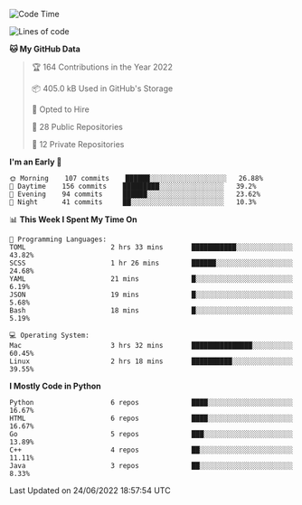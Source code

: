 <!--START_SECTION:waka-->
![Code Time](http://img.shields.io/badge/Code%20Time-33%20hrs%2055%20mins-blue)

![Lines of code](https://img.shields.io/badge/From%20Hello%20World%20I%27ve%20Written-983%20Thousand%20lines%20of%20code-blue)

**🐱 My GitHub Data** 

> 🏆 164 Contributions in the Year 2022
 > 
> 📦 405.0 kB Used in GitHub's Storage 
 > 
> 💼 Opted to Hire
 > 
> 📜 28 Public Repositories 
 > 
> 🔑 12 Private Repositories  
 > 
**I'm an Early 🐤** 

```text
🌞 Morning    107 commits    ██████░░░░░░░░░░░░░░░░░░░   26.88% 
🌆 Daytime    156 commits    █████████░░░░░░░░░░░░░░░░   39.2% 
🌃 Evening    94 commits     ██████░░░░░░░░░░░░░░░░░░░   23.62% 
🌙 Night      41 commits     ██░░░░░░░░░░░░░░░░░░░░░░░   10.3%

```


📊 **This Week I Spent My Time On** 

```text
💬 Programming Languages: 
TOML                     2 hrs 33 mins       ███████████░░░░░░░░░░░░░░   43.82% 
SCSS                     1 hr 26 mins        ██████░░░░░░░░░░░░░░░░░░░   24.68% 
YAML                     21 mins             █░░░░░░░░░░░░░░░░░░░░░░░░   6.19% 
JSON                     19 mins             █░░░░░░░░░░░░░░░░░░░░░░░░   5.68% 
Bash                     18 mins             █░░░░░░░░░░░░░░░░░░░░░░░░   5.19%

💻 Operating System: 
Mac                      3 hrs 32 mins       ███████████████░░░░░░░░░░   60.45% 
Linux                    2 hrs 18 mins       ██████████░░░░░░░░░░░░░░░   39.55%

```

**I Mostly Code in Python** 

```text
Python                   6 repos             ████░░░░░░░░░░░░░░░░░░░░░   16.67% 
HTML                     6 repos             ████░░░░░░░░░░░░░░░░░░░░░   16.67% 
Go                       5 repos             ███░░░░░░░░░░░░░░░░░░░░░░   13.89% 
C++                      4 repos             ██░░░░░░░░░░░░░░░░░░░░░░░   11.11% 
Java                     3 repos             ██░░░░░░░░░░░░░░░░░░░░░░░   8.33%

```



 Last Updated on 24/06/2022 18:57:54 UTC
<!--END_SECTION:waka-->
